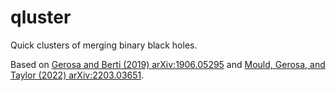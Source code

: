 # qluster

Quick clusters of merging binary black holes.

Based on [Gerosa and Berti (2019) arXiv:1906.05295](https://arxiv.org/abs/1906.05295) and [Mould, Gerosa, and Taylor (2022) arXiv:2203.03651](https://arxiv.org/abs/2203.03651).
